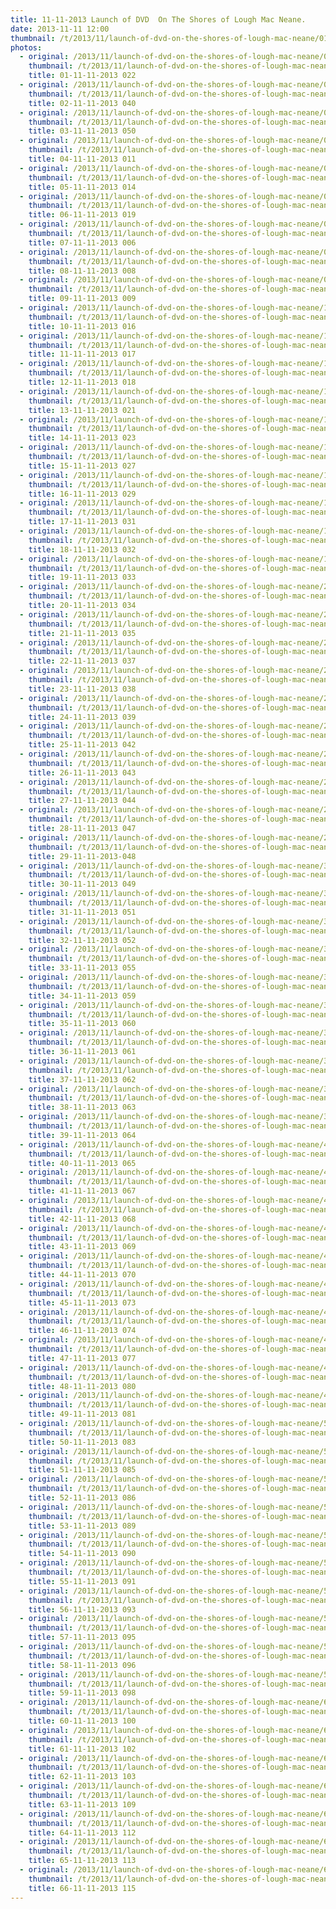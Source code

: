 ```yaml
---
title: 11-11-2013 Launch of DVD  On The Shores of Lough Mac Neane.
date: 2013-11-11 12:00
thumbnail: /t/2013/11/launch-of-dvd-on-the-shores-of-lough-mac-neane/01-11-11-2013-022.jpg
photos:
  - original: /2013/11/launch-of-dvd-on-the-shores-of-lough-mac-neane/01-11-11-2013-022.jpg
    thumbnail: /t/2013/11/launch-of-dvd-on-the-shores-of-lough-mac-neane/01-11-11-2013-022.jpg
    title: 01-11-11-2013 022
  - original: /2013/11/launch-of-dvd-on-the-shores-of-lough-mac-neane/02-11-11-2013-040.jpg
    thumbnail: /t/2013/11/launch-of-dvd-on-the-shores-of-lough-mac-neane/02-11-11-2013-040.jpg
    title: 02-11-11-2013 040
  - original: /2013/11/launch-of-dvd-on-the-shores-of-lough-mac-neane/03-11-11-2013-050.jpg
    thumbnail: /t/2013/11/launch-of-dvd-on-the-shores-of-lough-mac-neane/03-11-11-2013-050.jpg
    title: 03-11-11-2013 050
  - original: /2013/11/launch-of-dvd-on-the-shores-of-lough-mac-neane/04-11-11-2013-011.jpg
    thumbnail: /t/2013/11/launch-of-dvd-on-the-shores-of-lough-mac-neane/04-11-11-2013-011.jpg
    title: 04-11-11-2013 011
  - original: /2013/11/launch-of-dvd-on-the-shores-of-lough-mac-neane/05-11-11-2013-014.jpg
    thumbnail: /t/2013/11/launch-of-dvd-on-the-shores-of-lough-mac-neane/05-11-11-2013-014.jpg
    title: 05-11-11-2013 014
  - original: /2013/11/launch-of-dvd-on-the-shores-of-lough-mac-neane/06-11-11-2013-019.jpg
    thumbnail: /t/2013/11/launch-of-dvd-on-the-shores-of-lough-mac-neane/06-11-11-2013-019.jpg
    title: 06-11-11-2013 019
  - original: /2013/11/launch-of-dvd-on-the-shores-of-lough-mac-neane/07-11-11-2013-006.jpg
    thumbnail: /t/2013/11/launch-of-dvd-on-the-shores-of-lough-mac-neane/07-11-11-2013-006.jpg
    title: 07-11-11-2013 006
  - original: /2013/11/launch-of-dvd-on-the-shores-of-lough-mac-neane/08-11-11-2013-008.jpg
    thumbnail: /t/2013/11/launch-of-dvd-on-the-shores-of-lough-mac-neane/08-11-11-2013-008.jpg
    title: 08-11-11-2013 008
  - original: /2013/11/launch-of-dvd-on-the-shores-of-lough-mac-neane/09-11-11-2013-009.jpg
    thumbnail: /t/2013/11/launch-of-dvd-on-the-shores-of-lough-mac-neane/09-11-11-2013-009.jpg
    title: 09-11-11-2013 009
  - original: /2013/11/launch-of-dvd-on-the-shores-of-lough-mac-neane/10-11-11-2013-016.jpg
    thumbnail: /t/2013/11/launch-of-dvd-on-the-shores-of-lough-mac-neane/10-11-11-2013-016.jpg
    title: 10-11-11-2013 016
  - original: /2013/11/launch-of-dvd-on-the-shores-of-lough-mac-neane/11-11-11-2013-017.jpg
    thumbnail: /t/2013/11/launch-of-dvd-on-the-shores-of-lough-mac-neane/11-11-11-2013-017.jpg
    title: 11-11-11-2013 017
  - original: /2013/11/launch-of-dvd-on-the-shores-of-lough-mac-neane/12-11-11-2013-018.jpg
    thumbnail: /t/2013/11/launch-of-dvd-on-the-shores-of-lough-mac-neane/12-11-11-2013-018.jpg
    title: 12-11-11-2013 018
  - original: /2013/11/launch-of-dvd-on-the-shores-of-lough-mac-neane/13-11-11-2013-021.jpg
    thumbnail: /t/2013/11/launch-of-dvd-on-the-shores-of-lough-mac-neane/13-11-11-2013-021.jpg
    title: 13-11-11-2013 021
  - original: /2013/11/launch-of-dvd-on-the-shores-of-lough-mac-neane/14-11-11-2013-023.jpg
    thumbnail: /t/2013/11/launch-of-dvd-on-the-shores-of-lough-mac-neane/14-11-11-2013-023.jpg
    title: 14-11-11-2013 023
  - original: /2013/11/launch-of-dvd-on-the-shores-of-lough-mac-neane/15-11-11-2013-027.jpg
    thumbnail: /t/2013/11/launch-of-dvd-on-the-shores-of-lough-mac-neane/15-11-11-2013-027.jpg
    title: 15-11-11-2013 027
  - original: /2013/11/launch-of-dvd-on-the-shores-of-lough-mac-neane/16-11-11-2013-029.jpg
    thumbnail: /t/2013/11/launch-of-dvd-on-the-shores-of-lough-mac-neane/16-11-11-2013-029.jpg
    title: 16-11-11-2013 029
  - original: /2013/11/launch-of-dvd-on-the-shores-of-lough-mac-neane/17-11-11-2013-031.jpg
    thumbnail: /t/2013/11/launch-of-dvd-on-the-shores-of-lough-mac-neane/17-11-11-2013-031.jpg
    title: 17-11-11-2013 031
  - original: /2013/11/launch-of-dvd-on-the-shores-of-lough-mac-neane/18-11-11-2013-032.jpg
    thumbnail: /t/2013/11/launch-of-dvd-on-the-shores-of-lough-mac-neane/18-11-11-2013-032.jpg
    title: 18-11-11-2013 032
  - original: /2013/11/launch-of-dvd-on-the-shores-of-lough-mac-neane/19-11-11-2013-033.jpg
    thumbnail: /t/2013/11/launch-of-dvd-on-the-shores-of-lough-mac-neane/19-11-11-2013-033.jpg
    title: 19-11-11-2013 033
  - original: /2013/11/launch-of-dvd-on-the-shores-of-lough-mac-neane/20-11-11-2013-034.jpg
    thumbnail: /t/2013/11/launch-of-dvd-on-the-shores-of-lough-mac-neane/20-11-11-2013-034.jpg
    title: 20-11-11-2013 034
  - original: /2013/11/launch-of-dvd-on-the-shores-of-lough-mac-neane/21-11-11-2013-035.jpg
    thumbnail: /t/2013/11/launch-of-dvd-on-the-shores-of-lough-mac-neane/21-11-11-2013-035.jpg
    title: 21-11-11-2013 035
  - original: /2013/11/launch-of-dvd-on-the-shores-of-lough-mac-neane/22-11-11-2013-037.jpg
    thumbnail: /t/2013/11/launch-of-dvd-on-the-shores-of-lough-mac-neane/22-11-11-2013-037.jpg
    title: 22-11-11-2013 037
  - original: /2013/11/launch-of-dvd-on-the-shores-of-lough-mac-neane/23-11-11-2013-038.jpg
    thumbnail: /t/2013/11/launch-of-dvd-on-the-shores-of-lough-mac-neane/23-11-11-2013-038.jpg
    title: 23-11-11-2013 038
  - original: /2013/11/launch-of-dvd-on-the-shores-of-lough-mac-neane/24-11-11-2013-039.jpg
    thumbnail: /t/2013/11/launch-of-dvd-on-the-shores-of-lough-mac-neane/24-11-11-2013-039.jpg
    title: 24-11-11-2013 039
  - original: /2013/11/launch-of-dvd-on-the-shores-of-lough-mac-neane/25-11-11-2013-042.jpg
    thumbnail: /t/2013/11/launch-of-dvd-on-the-shores-of-lough-mac-neane/25-11-11-2013-042.jpg
    title: 25-11-11-2013 042
  - original: /2013/11/launch-of-dvd-on-the-shores-of-lough-mac-neane/26-11-11-2013-043.jpg
    thumbnail: /t/2013/11/launch-of-dvd-on-the-shores-of-lough-mac-neane/26-11-11-2013-043.jpg
    title: 26-11-11-2013 043
  - original: /2013/11/launch-of-dvd-on-the-shores-of-lough-mac-neane/27-11-11-2013-044.jpg
    thumbnail: /t/2013/11/launch-of-dvd-on-the-shores-of-lough-mac-neane/27-11-11-2013-044.jpg
    title: 27-11-11-2013 044
  - original: /2013/11/launch-of-dvd-on-the-shores-of-lough-mac-neane/28-11-11-2013-047.jpg
    thumbnail: /t/2013/11/launch-of-dvd-on-the-shores-of-lough-mac-neane/28-11-11-2013-047.jpg
    title: 28-11-11-2013 047
  - original: /2013/11/launch-of-dvd-on-the-shores-of-lough-mac-neane/29-11-11-2013-048.jpg
    thumbnail: /t/2013/11/launch-of-dvd-on-the-shores-of-lough-mac-neane/29-11-11-2013-048.jpg
    title: 29-11-11-2013-048
  - original: /2013/11/launch-of-dvd-on-the-shores-of-lough-mac-neane/30-11-11-2013-049.jpg
    thumbnail: /t/2013/11/launch-of-dvd-on-the-shores-of-lough-mac-neane/30-11-11-2013-049.jpg
    title: 30-11-11-2013 049
  - original: /2013/11/launch-of-dvd-on-the-shores-of-lough-mac-neane/31-11-11-2013-051.jpg
    thumbnail: /t/2013/11/launch-of-dvd-on-the-shores-of-lough-mac-neane/31-11-11-2013-051.jpg
    title: 31-11-11-2013 051
  - original: /2013/11/launch-of-dvd-on-the-shores-of-lough-mac-neane/32-11-11-2013-052.jpg
    thumbnail: /t/2013/11/launch-of-dvd-on-the-shores-of-lough-mac-neane/32-11-11-2013-052.jpg
    title: 32-11-11-2013 052
  - original: /2013/11/launch-of-dvd-on-the-shores-of-lough-mac-neane/33-11-11-2013-055.jpg
    thumbnail: /t/2013/11/launch-of-dvd-on-the-shores-of-lough-mac-neane/33-11-11-2013-055.jpg
    title: 33-11-11-2013 055
  - original: /2013/11/launch-of-dvd-on-the-shores-of-lough-mac-neane/34-11-11-2013-059.jpg
    thumbnail: /t/2013/11/launch-of-dvd-on-the-shores-of-lough-mac-neane/34-11-11-2013-059.jpg
    title: 34-11-11-2013 059
  - original: /2013/11/launch-of-dvd-on-the-shores-of-lough-mac-neane/35-11-11-2013-060.jpg
    thumbnail: /t/2013/11/launch-of-dvd-on-the-shores-of-lough-mac-neane/35-11-11-2013-060.jpg
    title: 35-11-11-2013 060
  - original: /2013/11/launch-of-dvd-on-the-shores-of-lough-mac-neane/36-11-11-2013-061.jpg
    thumbnail: /t/2013/11/launch-of-dvd-on-the-shores-of-lough-mac-neane/36-11-11-2013-061.jpg
    title: 36-11-11-2013 061
  - original: /2013/11/launch-of-dvd-on-the-shores-of-lough-mac-neane/37-11-11-2013-062.jpg
    thumbnail: /t/2013/11/launch-of-dvd-on-the-shores-of-lough-mac-neane/37-11-11-2013-062.jpg
    title: 37-11-11-2013 062
  - original: /2013/11/launch-of-dvd-on-the-shores-of-lough-mac-neane/38-11-11-2013-063.jpg
    thumbnail: /t/2013/11/launch-of-dvd-on-the-shores-of-lough-mac-neane/38-11-11-2013-063.jpg
    title: 38-11-11-2013 063
  - original: /2013/11/launch-of-dvd-on-the-shores-of-lough-mac-neane/39-11-11-2013-064.jpg
    thumbnail: /t/2013/11/launch-of-dvd-on-the-shores-of-lough-mac-neane/39-11-11-2013-064.jpg
    title: 39-11-11-2013 064
  - original: /2013/11/launch-of-dvd-on-the-shores-of-lough-mac-neane/40-11-11-2013-065.jpg
    thumbnail: /t/2013/11/launch-of-dvd-on-the-shores-of-lough-mac-neane/40-11-11-2013-065.jpg
    title: 40-11-11-2013 065
  - original: /2013/11/launch-of-dvd-on-the-shores-of-lough-mac-neane/41-11-11-2013-067.jpg
    thumbnail: /t/2013/11/launch-of-dvd-on-the-shores-of-lough-mac-neane/41-11-11-2013-067.jpg
    title: 41-11-11-2013 067
  - original: /2013/11/launch-of-dvd-on-the-shores-of-lough-mac-neane/42-11-11-2013-068.jpg
    thumbnail: /t/2013/11/launch-of-dvd-on-the-shores-of-lough-mac-neane/42-11-11-2013-068.jpg
    title: 42-11-11-2013 068
  - original: /2013/11/launch-of-dvd-on-the-shores-of-lough-mac-neane/43-11-11-2013-069.jpg
    thumbnail: /t/2013/11/launch-of-dvd-on-the-shores-of-lough-mac-neane/43-11-11-2013-069.jpg
    title: 43-11-11-2013 069
  - original: /2013/11/launch-of-dvd-on-the-shores-of-lough-mac-neane/44-11-11-2013-070.jpg
    thumbnail: /t/2013/11/launch-of-dvd-on-the-shores-of-lough-mac-neane/44-11-11-2013-070.jpg
    title: 44-11-11-2013 070
  - original: /2013/11/launch-of-dvd-on-the-shores-of-lough-mac-neane/45-11-11-2013-073.jpg
    thumbnail: /t/2013/11/launch-of-dvd-on-the-shores-of-lough-mac-neane/45-11-11-2013-073.jpg
    title: 45-11-11-2013 073
  - original: /2013/11/launch-of-dvd-on-the-shores-of-lough-mac-neane/46-11-11-2013-074.jpg
    thumbnail: /t/2013/11/launch-of-dvd-on-the-shores-of-lough-mac-neane/46-11-11-2013-074.jpg
    title: 46-11-11-2013 074
  - original: /2013/11/launch-of-dvd-on-the-shores-of-lough-mac-neane/47-11-11-2013-077.jpg
    thumbnail: /t/2013/11/launch-of-dvd-on-the-shores-of-lough-mac-neane/47-11-11-2013-077.jpg
    title: 47-11-11-2013 077
  - original: /2013/11/launch-of-dvd-on-the-shores-of-lough-mac-neane/48-11-11-2013-080.jpg
    thumbnail: /t/2013/11/launch-of-dvd-on-the-shores-of-lough-mac-neane/48-11-11-2013-080.jpg
    title: 48-11-11-2013 080
  - original: /2013/11/launch-of-dvd-on-the-shores-of-lough-mac-neane/49-11-11-2013-081.jpg
    thumbnail: /t/2013/11/launch-of-dvd-on-the-shores-of-lough-mac-neane/49-11-11-2013-081.jpg
    title: 49-11-11-2013 081
  - original: /2013/11/launch-of-dvd-on-the-shores-of-lough-mac-neane/50-11-11-2013-083.jpg
    thumbnail: /t/2013/11/launch-of-dvd-on-the-shores-of-lough-mac-neane/50-11-11-2013-083.jpg
    title: 50-11-11-2013 083
  - original: /2013/11/launch-of-dvd-on-the-shores-of-lough-mac-neane/51-11-11-2013-085.jpg
    thumbnail: /t/2013/11/launch-of-dvd-on-the-shores-of-lough-mac-neane/51-11-11-2013-085.jpg
    title: 51-11-11-2013 085
  - original: /2013/11/launch-of-dvd-on-the-shores-of-lough-mac-neane/52-11-11-2013-086.jpg
    thumbnail: /t/2013/11/launch-of-dvd-on-the-shores-of-lough-mac-neane/52-11-11-2013-086.jpg
    title: 52-11-11-2013 086
  - original: /2013/11/launch-of-dvd-on-the-shores-of-lough-mac-neane/53-11-11-2013-089.jpg
    thumbnail: /t/2013/11/launch-of-dvd-on-the-shores-of-lough-mac-neane/53-11-11-2013-089.jpg
    title: 53-11-11-2013 089
  - original: /2013/11/launch-of-dvd-on-the-shores-of-lough-mac-neane/54-11-11-2013-090.jpg
    thumbnail: /t/2013/11/launch-of-dvd-on-the-shores-of-lough-mac-neane/54-11-11-2013-090.jpg
    title: 54-11-11-2013 090
  - original: /2013/11/launch-of-dvd-on-the-shores-of-lough-mac-neane/55-11-11-2013-091.jpg
    thumbnail: /t/2013/11/launch-of-dvd-on-the-shores-of-lough-mac-neane/55-11-11-2013-091.jpg
    title: 55-11-11-2013 091
  - original: /2013/11/launch-of-dvd-on-the-shores-of-lough-mac-neane/56-11-11-2013-093.jpg
    thumbnail: /t/2013/11/launch-of-dvd-on-the-shores-of-lough-mac-neane/56-11-11-2013-093.jpg
    title: 56-11-11-2013 093
  - original: /2013/11/launch-of-dvd-on-the-shores-of-lough-mac-neane/57-11-11-2013-095.jpg
    thumbnail: /t/2013/11/launch-of-dvd-on-the-shores-of-lough-mac-neane/57-11-11-2013-095.jpg
    title: 57-11-11-2013 095
  - original: /2013/11/launch-of-dvd-on-the-shores-of-lough-mac-neane/58-11-11-2013-096.jpg
    thumbnail: /t/2013/11/launch-of-dvd-on-the-shores-of-lough-mac-neane/58-11-11-2013-096.jpg
    title: 58-11-11-2013 096
  - original: /2013/11/launch-of-dvd-on-the-shores-of-lough-mac-neane/59-11-11-2013-098.jpg
    thumbnail: /t/2013/11/launch-of-dvd-on-the-shores-of-lough-mac-neane/59-11-11-2013-098.jpg
    title: 59-11-11-2013 098
  - original: /2013/11/launch-of-dvd-on-the-shores-of-lough-mac-neane/60-11-11-2013-100.jpg
    thumbnail: /t/2013/11/launch-of-dvd-on-the-shores-of-lough-mac-neane/60-11-11-2013-100.jpg
    title: 60-11-11-2013 100
  - original: /2013/11/launch-of-dvd-on-the-shores-of-lough-mac-neane/61-11-11-2013-102.jpg
    thumbnail: /t/2013/11/launch-of-dvd-on-the-shores-of-lough-mac-neane/61-11-11-2013-102.jpg
    title: 61-11-11-2013 102
  - original: /2013/11/launch-of-dvd-on-the-shores-of-lough-mac-neane/62-11-11-2013-103.jpg
    thumbnail: /t/2013/11/launch-of-dvd-on-the-shores-of-lough-mac-neane/62-11-11-2013-103.jpg
    title: 62-11-11-2013 103
  - original: /2013/11/launch-of-dvd-on-the-shores-of-lough-mac-neane/63-11-11-2013-109.jpg
    thumbnail: /t/2013/11/launch-of-dvd-on-the-shores-of-lough-mac-neane/63-11-11-2013-109.jpg
    title: 63-11-11-2013 109
  - original: /2013/11/launch-of-dvd-on-the-shores-of-lough-mac-neane/64-11-11-2013-112.jpg
    thumbnail: /t/2013/11/launch-of-dvd-on-the-shores-of-lough-mac-neane/64-11-11-2013-112.jpg
    title: 64-11-11-2013 112
  - original: /2013/11/launch-of-dvd-on-the-shores-of-lough-mac-neane/65-11-11-2013-113.jpg
    thumbnail: /t/2013/11/launch-of-dvd-on-the-shores-of-lough-mac-neane/65-11-11-2013-113.jpg
    title: 65-11-11-2013 113
  - original: /2013/11/launch-of-dvd-on-the-shores-of-lough-mac-neane/66-11-11-2013-115.jpg
    thumbnail: /t/2013/11/launch-of-dvd-on-the-shores-of-lough-mac-neane/66-11-11-2013-115.jpg
    title: 66-11-11-2013 115
---
```

